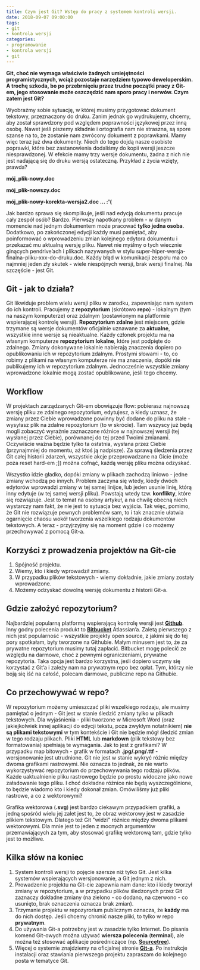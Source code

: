 ```yaml
---
title: Czym jest Git? Wstęp do pracy z systemem kontroli wersji.
date: 2018-09-07 09:00:00
tags: 
- git
- kontrola wersji
categories:
- programowanie
- kontrola wersji
- git
---
```


**Git, choć nie wymaga właściwie żadnych umiejętności programistycznych, wciąż pozostaje narzędziem typowo deweloperskim. A trochę szkoda, bo po przebrnięciu przez trudne początki pracy z Git-em, jego stosowanie może oszczędzić nam sporo pracy i nerwów. Czym zatem jest Git?**

Wyobraźmy sobie sytuację, w której musimy przygotować dokument tekstowy, przeznaczony do druku. Zanim jednak go wydrukujemy, chcemy, aby został sprawdzony pod względem poprawności językowej przez inną osobę. Nawet jeśli piszemy składnie i ortografia nam nie straszna, są spore szanse na to, że zostanie nam zwrócony dokument z poprawkami. Mamy więc teraz już dwa dokumenty. Niech do tego dojdą nasze osobiste poprawki, które bez zastanowienia dodaliśmy do kopii wersji jeszcze niesprawdzonej. W efekcie mamy trzy wersje dokumentu, żadna z nich nie jest nadającą się do druku wersją ostateczną. Przykład z życia wzięty, prawda?

**mój_plik-nowy.doc**

**mój_plik-nowszy.doc**

**mój_plik-nowy-korekta-wersja2.doc ... :'(**

Jak bardzo sprawa się skomplikuje, jeśli nad edycją dokumentu pracuje cały zespół osób? Bardzo. Pierwszy napotkany problem - w danym momencie nad jednym dokumentem może pracować **tylko jedna osoba**. Dodatkowo, po zakończonej edycji każdy musi pamiętać, aby poinformować o wprowadzeniu zmian kolejnego edytora dokumentu i przekazać mu aktualną wersję pliku. Nawet nie myślmy o tych wiecznie ginących pendrive’ach i plikach nazywanych w stylu super-hiper-wersja-finalna-pliku-xxx-do-druku.doc. Każdy błąd w komunikacji zespołu ma co najmniej jeden zły skutek - wiele niespójnych wersji, brak wersji finalnej. Na szczęście - jest Git.

Git - jak to działa?
---
Git likwiduje problem wielu wersji pliku w zarodku, zapewniając nam system do ich kontroli. Pracujemy z **repozytorium** (skrótowo **repo**) - lokalnym (tym na naszym komputerze) oraz zdalnym (postawionym na platformie wspierającej kontrolę wersji). **Repozytorium zdalne** jest miejscem, gdzie trzymane są wersje dokumentów oficjalnie uznawane za **aktualne**, wszystkie inne wersje są nieaktualne. Każdy członek projektu ma na własnym komputerze **repozytorium lokalne**, które jest podpięte do zdalnego. Zmiany dokonywane lokalnie nabierają znaczenia dopiero po opublikowaniu ich w repozytorium zdalnym. Prostymi słowami - to, co robimy z plikami na własnym komputerze nie ma znaczenia, dopóki nie publikujemy ich w repozytorium zdalnym. Jednocześnie wszystkie zmiany wprowadzone lokalnie mogą zostać opublikowane, jeśli tego chcemy.

Workflow
--
W projektach zarządzanych Git-em obowiązuje flow: pobierasz najnowszą wersję pliku ze zdalnego repozytorium, edytujesz, a kiedy uznasz, że zmiany przez Ciebie wprowadzone powinny być dodane do pliku na stałe - wysyłasz plik na zdalne repozytorium (to w skrócie). Tam wszyscy już będą mogli zobaczyć wyraźnie zaznaczone różnice w najnowszej wersji (tej wysłanej przez Ciebie), porównanej do tej przed Twoimi zmianami. Oczywiście ważna będzie tylko ta ostatnia, wysłana przez Ciebie (przynajmniej do momentu, aż ktoś ją nadpisze). Za sprawą śledzenia przez Git całej historii zdarzeń, wszystkie akcje przeprowadzane na Gicie (może poza reset hard-em ;]) można cofnąć, każdą wersję pliku można odzyskać.

Wszystko idzie gładko, dopóki zmiany w plikach zachodzą liniowo - jedne zmiany wchodzą po innych. Problem zaczyna się wtedy, kiedy dwóch edytorów wprowadzi zmiany w tej samej linijce, lub jeden usunie linię, którą inny edytuje (w tej samej wersji pliku). Powstają wtedy tzw. **konflikty**, które się rozwiązuje. Jest to temat na osobny artykuł, a na chwilę obecną niech wystarczy nam fakt, że nie jest to sytuacja bez wyjścia. Tak więc, pomimo, że Git nie rozwiązuje pewnych problemów sam, to i tak znacznie ułatwia ogarnięcie chaosu wokół tworzenia wszelkiego rodzaju dokumentów tekstowych. A teraz - przyjrzyjmy się na moment gdzie i co możemy przechowywać z pomocą Git-a. 

Korzyści z prowadzenia projektów na Git-cie
--
1. Spójność projektu.
2. Wiemy, kto i kiedy wprowadził zmiany. 
3. W przypadku plików tekstowych - wiemy dokładnie, jakie zmiany zostały wprowadzone.
4. Możemy odzyskać dowolną wersję dokumentu z historii Git-a.

Gdzie założyć repozytorium?
---
Najbardziej popularną platformą wspierającą kontrolę wersji jest **[Github](https://github.com/)**. Inny godny polecenia produkt to **[Bitbucket](https://bitbucket.org/)** Atlassian’a. Zaletą pierwszego z nich jest popularność - wszystkie projekty open source, z jakimi się do tej pory spotkałam, były tworzone na Githubie. Małym minusem jest to, że za prywatne repozytorium musimy tutaj zapłacić. Bitbucket mogę polecić ze względu na darmowe, choć z pewnymi ograniczeniami, prywatne repozytoria. Taka opcja jest bardzo korzystna, jeśli dopiero uczymy się korzystać z Git’a i zależy nam na prywatnym repo bez opłat. Tym, którzy nie boją się iść na całość, polecam darmowe, publiczne repo na Githubie.

Co przechowywać w repo?
---
W repozytorium możemy umieszczać pliki wszelkiego rodzaju, ale musimy pamiętać o jednym - Git jest w stanie śledzić zmiany tylko w plikach tekstowych. Dla wyjaśnienia - pliki tworzone w Microsoft Word (oraz jakiejkolwiek innej aplikacji do edycji tekstu, poza zwykłym notatnikiem) **nie są plikami tekstowymi** w tym kontekście i Git nie będzie mógł śledzić zmian w tego rodzaju plikach. Pliki **HTML** lub **markdown** (plik tekstowy bez formatowania) spełniają te wymagania. Jak to jest z grafikami? W przypadku map bitowych - grafik w formatach **.jpg/.png/.ttf** - wersjonowanie jest utrudnione. Git nie jest w stanie wykryć różnic między dwoma grafikami rastrowymi. Nie oznacza to jednak, że nie warto wykorzystywać repozytorium do przechowywania tego rodzaju plików. Każde uaktualnienie pliku rastrowego będzie po prostu widoczne jako nowe załadowanie tego pliku. I choć dokładne różnice nie będą wyszczególnione, to będzie wiadomo kto i kiedy dokonał zmian.
Omówiliśmy już pliki rastrowe, a co z wektorowymi? 

Grafika wektorowa (**.svg**) jest bardzo ciekawym przypadkiem grafiki, a jedną spośród wielu jej zalet jest to, że obraz wektorowy jest w zasadzie plikiem tekstowym. Dlatego też Git "widzi" różnice między dwoma plikami wektorowymi. Dla mnie jest to jeden z mocnych argumentów przemawiających za tym, aby stosować grafikę wektorową tam, gdzie tylko jest to możliwe. 

Kilka słów na koniec
---
1. System kontroli wersji to pojęcie szersze niż tylko Git. Jest kilka systemów wspierających wersjonowanie, a Git jednym z nich.
1. Prowadzenie projektu na Git-cie zapewnia nam dane: kto i kiedy tworzył zmiany w repozytorium, a w przypadku plików śledzonych przez Git zaznaczy dokładne zmiany (na zielono - co dodano, na czerwono - co usunięto, brak oznaczenia oznacza brak zmian).
1. Trzymanie projektu w repozyrorium publicznym oznacza, że **każdy** ma do nich dostęp. Jeśli chcemy chronić nasze pliki, to tylko w repo **prywatnym**.
1. Do używania Git-a potrzebny jest w zasadzie tylko Internet. Do pisania komend Git-owych można używać **wiersza polecenia** (**terminal**), ale można też stosować aplikacje pośredniczące (np. **[Sourcetree](https://www.sourcetreeapp.com/)**).
1. Więcej o systemie znajdziemy na oficjalnej stronie **[Git-a](https://git-scm.com/)**. Po instrukcje instalacji oraz stawiania pierwszego projektu zapraszam do kolejnego posta w tematyce Git.